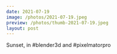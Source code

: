 ```yaml
---
date: 2021-07-19
image: /photos/2021-07-19.jpeg
preview: /photos/thumb-2021-07-19.jpeg
layout: post
---
```


Sunset, in #blender3d and #pixelmatorpro
